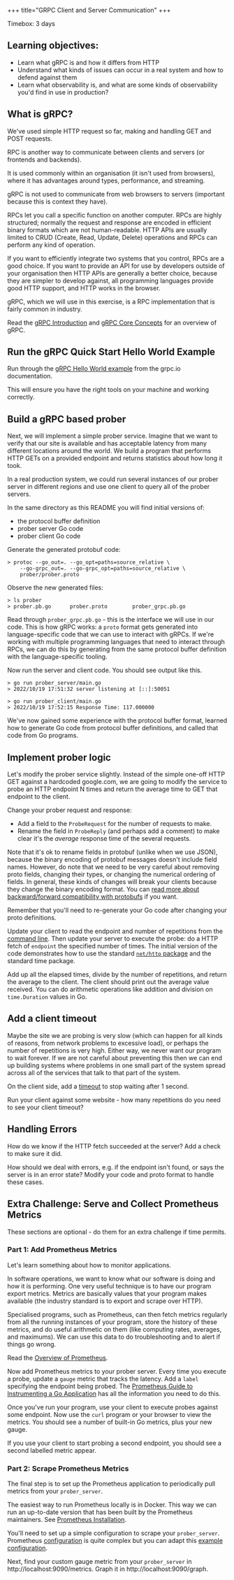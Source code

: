 +++
title="GRPC Client and Server Communication"
+++

Timebox: 3 days

## Learning objectives:

- Learn what gRPC is and how it differs from HTTP
- Understand what kinds of issues can occur in a real system and how to defend against them
- Learn what observability is, and what are some kinds of observability you'd find in use in production?

## What is gRPC?

We've used simple HTTP request so far, making and handling GET and POST requests.

RPC is another way to communicate between clients and servers (or frontends and backends).

It is used commonly within an organisation (it isn't used from browsers), where it has advantages around types, performance, and streaming.

gRPC is not used to communicate from web browsers to servers (important because this is context they have).

RPCs let you call a specific function on another computer. RPCs are highly structured; normally the request and response are encoded in efficient binary formats which are not human-readable. HTTP APIs are usually limited to CRUD (Create, Read, Update, Delete) operations and RPCs can perform any kind of operation.

If you want to efficiently integrate two systems that you control, RPCs are a good choice. If you want to provide an API for use by developers outside of your organisation then HTTP APIs are generally a better choice, because they are simpler to develop against, all programming languages provide good HTTP support, and HTTP works in the browser.

gRPC, which we will use in this exercise, is a RPC implementation that is fairly common in industry.

Read the [gRPC Introduction](https://grpc.io/docs/what-is-grpc/introduction/) and
[gRPC Core Concepts](https://grpc.io/docs/what-is-grpc/core-concepts/) for an overview of gRPC.

## Run the gRPC Quick Start Hello World Example

Run through the [gRPC Hello World example](https://grpc.io/docs/languages/go/quickstart/) from the grpc.io documentation.

This will ensure you have the right tools on your machine and working correctly.

## Build a gRPC based prober

Next, we will implement a simple prober service. Imagine that we want to verify that our site is available and has acceptable latency from many different locations around the world. We build a program that performs HTTP GETs on a provided endpoint and returns statistics about how long it took.

In a real production system, we could run several instances of our prober server in different regions and use one client to query all of the prober servers.

In the same directory as this README you will find initial versions of:

- the protocol buffer definition
- prober server Go code
- prober client Go code

Generate the generated protobuf code:

```console
> protoc --go_out=. --go_opt=paths=source_relative \
    --go-grpc_out=. --go-grpc_opt=paths=source_relative \
    prober/prober.proto
```

Observe the new generated files:

```console
> ls prober
> prober.pb.go		prober.proto		prober_grpc.pb.go
```

Read through `prober_grpc.pb.go` - this is the interface we will use in our code. This is how gRPC works: a `proto` format
gets generated into language-specific code that we can use to interact with gRPCs. If we're working with multiple programming languages
that need to interact through RPCs, we can do this by generating from the same protocol buffer definition with the language-specific
tooling.

Now run the server and client code. You should see output like this.

```console
> go run prober_server/main.go
> 2022/10/19 17:51:32 server listening at [::]:50051
```

```console
> go run prober_client/main.go
> 2022/10/19 17:52:15 Response Time: 117.000000
```

We've now gained some experience with the protocol buffer format, learned
how to generate Go code from protocol buffer definitions, and called that code from Go programs.

## Implement prober logic

Let's modify the prober service slightly. Instead of the simple one-off HTTP GET against a hardcoded google.com, we are going to modify the service to probe an HTTP endpoint N times and return the average time to GET that endpoint to the client.

Change your prober request and response:

- Add a field to the `ProbeRequest` for the number of requests to make.
- Rename the field in `ProbeReply` (and perhaps add a comment) to make clear it's the _average_ response time of the several requests.

Note that it's ok to rename fields in protobuf (unlike when we use JSON), because the binary encoding of protobuf messages doesn't include field names.
However, do note that we need to be very careful about removing proto fields, changing their types, or changing the numerical ordering of fields. In general, these kinds of changes will break your clients because they change the binary encoding format.
You can [read more about backward/forward compatibility with protobufs](https://earthly.dev/blog/backward-and-forward-compatibility/) if you want.

Remember that you'll need to re-generate your Go code after changing your proto definitions.

Update your client to read the endpoint and number of repetitions from the [command line](https://gobyexample.com/command-line-arguments).
Then update your server to execute the probe: do a HTTP fetch of `endpoint` the specified number of times.
The initial version of the code demonstrates how to use the standard [`net/http` package](https://pkg.go.dev/net/http) and the standard time package.

Add up all the elapsed times, divide by the number of repetitions, and return the average to the client.
The client should print out the average value received.
You can do arithmetic operations like addition and division on `time.Duration` values in Go.

## Add a client timeout

Maybe the site we are probing is very slow (which can happen for all kinds of reasons, from network problems to excessive load),
or perhaps the number of repetitions is very high.
Either way, we never want our program to wait forever.
If we are not careful about preventing this then we can end up building systems where problems in one small part of the system
spread across all of the services that talk to that part of the system.

On the client side, add a [timeout](https://pkg.go.dev/context#WithTimeout) to stop waiting after 1 second.

Run your client against some website - how many repetitions do you need to see your client timeout?

## Handling Errors

How do we know if the HTTP fetch succeeded at the server? Add a check to make sure it did.

How should we deal with errors, e.g. if the endpoint isn't found, or says the server is in an error state?
Modify your code and proto format to handle these cases.

## Extra Challenge: Serve and Collect Prometheus Metrics

These sections are optional - do them for an extra challenge if time permits.

### Part 1: Add Prometheus Metrics

Let's learn something about how to monitor applications.

In software operations, we want to know what our software is doing and how it is performing.
One very useful technique is to have our program export metrics. Metrics are basically values that your
program makes available (the industry standard is to export and scrape over HTTP).

Specialised programs, such as Prometheus, can then fetch metrics regularly
from all the running instances of your program, store the history of these metrics, and do useful arithmetic on them
(like computing rates, averages, and maximums). We can use this data to do troubleshooting and to alert if things
go wrong.

Read the [Overview of Prometheus](https://prometheus.io/docs/introduction/overview/).

Now add Prometheus metrics to your prober server. Every time you execute a probe, update a `gauge` metric that tracks the latency.
Add a `label` specifying the endpoint being probed.
The [Prometheus Guide to Instrumenting a Go Application](https://prometheus.io/docs/guides/go-application/) has all the information you need to do this.

Once you've run your program, use your client to execute probes against some endpoint.
Now use the `curl` program or your browser to view the metrics.
You should see a number of built-in Go metrics, plus your new gauge.

If you use your client to start probing a second endpoint, you should see a second labelled metric appear.

### Part 2: Scrape Prometheus Metrics

The final step is to set up the Prometheus application to periodically pull metrics from your `prober_server`.

The easiest way to run Prometheus locally is in Docker. This way we can run an up-to-date version that has been built by the Prometheus maintainers.
See [Prometheus Installation](https://prometheus.io/docs/prometheus/latest/installation/).

You'll need to set up a simple configuration to scrape your `prober_server`. Prometheus [configuration](https://prometheus.io/docs/prometheus/latest/configuration/configuration/) is quite complex but you can adapt this [example configuration](https://github.com/prometheus/prometheus/blob/main/documentation/examples/prometheus.yml).

Next, find your custom gauge metric from your `prober_server` in http://localhost:9090/metrics.
Graph it in http://localhost:9090/graph.
